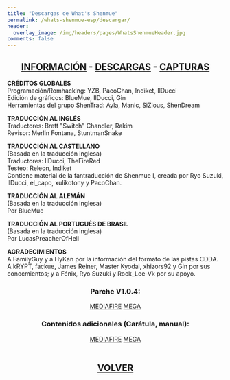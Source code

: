 ```yaml
---
title: "Descargas de What's Shenmue"
permalink: /whats-shenmue-esp/descargar/
header:
  overlay_image: /img/headers/pages/WhatsShenmueHeader.jpg
comments: false
---
```

<h2 style="text-align: center;"><strong><a href="/whats-shenmue-esp/informacion/">INFORMACIÓN</a> - <a href="/whats-shenmue-esp/descargar/">DESCARGAS</a> - <a href="/whats-shenmue-esp/capturas/">CAPTURAS</a></strong></h2>

**CRÉDITOS GLOBALES**  
Programación/Romhacking: YZB, PacoChan, Indiket, IlDucci  
Edición de gráficos: BlueMue, IlDucci, Gin  
Herramientas del grupo ShenTrad: Ayla, Manic, SiZious, ShenDream

**TRADUCCIÓN AL INGLÉS**  
Traductores: Brett "Switch" Chandler, Rakim  
Revisor: Merlin Fontana, StuntmanSnake

**TRADUCCIÓN AL CASTELLANO**  
(Basada en la traducción inglesa)  
Traductores: IlDucci, TheFireRed  
Testeo: Releon, Indiket  
Contiene material de la fantraducción de Shenmue I, creada por Ryo Suzuki, IlDucci, 
el_capo, xulikotony y PacoChan.

**TRADUCCIÓN AL ALEMÁN**  
(Basada en la traducción inglesa)  
Por BlueMue

**TRADUCCIÓN AL PORTUGUÉS DE BRASIL**  
(Basada en la traducción inglesa)  
Por LucasPreacherOfHell

**AGRADECIMIENTOS**  
A FamilyGuy y a HyKan por la información del formato de las pistas CDDA.  
A kRYPT, fackue, James Reiner, Master Kyodai, xhizors92 y Gin por sus conocmientos; 
y a Fénix, Ryo Suzuki y Rock_Lee-Vk por su apoyo.

<h3 style="text-align: center;"><strong>Parche V1.0.4:</strong></h3>
<center>
<a href="http://www.mediafire.com/download/lfr5nbrhe2q42xb/WhatsShenmue104.7z" class="btn btn--primary btn--x-large" target="_blank">MEDIAFIRE</a> <a href="https://mega.nz/#!ZEcwySSA!-77BUlzGzhzmcCkJZ2kE6KsvBsFiPhmNcbMTuxayxxA" class="btn btn--primary btn--x-large" target="_blank">MEGA</a>
</center>

<h3 style="text-align: center;"><strong>Contenidos adicionales (Carátula, manual):</strong></h3>
<center>
<a href="http://www.mediafire.com/download/ls82yh9qcndrnw4/WhatsShenmueExtras-11.7z" class="btn btn--primary btn--x-large" target="_blank">MEDIAFIRE</a> <a href="https://mega.nz/#!AV0H1ASK!Xqecv4NuZ__TAAo3B5Evss-b0jEO8ApOKsENzUYhntY" class="btn btn--primary btn--x-large" target="_blank">MEGA</a>
</center><br>

<h2 style="text-align: center;"><strong><a href="/whats-shenmue-esp/">VOLVER</a></strong></h2>


